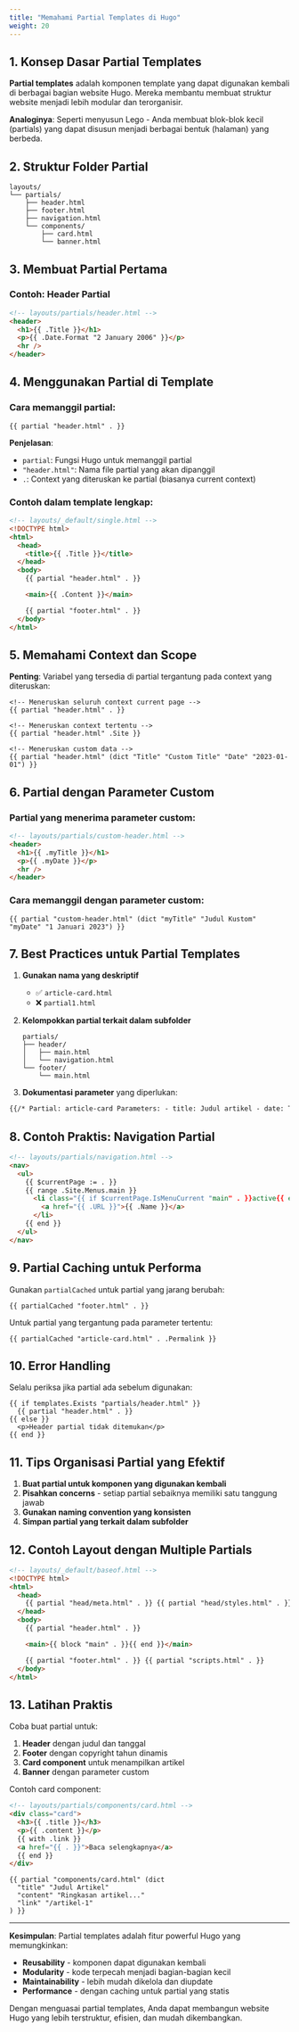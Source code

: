 ```yaml
---
title: "Memahami Partial Templates di Hugo"
weight: 20
---
```


## 1. Konsep Dasar Partial Templates

**Partial templates** adalah komponen template yang dapat digunakan kembali di berbagai bagian website Hugo. Mereka membantu membuat struktur website menjadi lebih modular dan terorganisir.

**Analoginya**: Seperti menyusun Lego - Anda membuat blok-blok kecil (partials) yang dapat disusun menjadi berbagai bentuk (halaman) yang berbeda.

## 2. Struktur Folder Partial

```
layouts/
└── partials/
    ├── header.html
    ├── footer.html
    ├── navigation.html
    └── components/
        ├── card.html
        └── banner.html
```

## 3. Membuat Partial Pertama

### Contoh: Header Partial

```html
<!-- layouts/partials/header.html -->
<header>
  <h1>{{ .Title }}</h1>
  <p>{{ .Date.Format "2 January 2006" }}</p>
  <hr />
</header>
```

## 4. Menggunakan Partial di Template

### Cara memanggil partial:

```go-html-template
{{ partial "header.html" . }}
```

**Penjelasan**:

- `partial`: Fungsi Hugo untuk memanggil partial
- `"header.html"`: Nama file partial yang akan dipanggil
- `.`: Context yang diteruskan ke partial (biasanya current context)

### Contoh dalam template lengkap:

```html
<!-- layouts/_default/single.html -->
<!DOCTYPE html>
<html>
  <head>
    <title>{{ .Title }}</title>
  </head>
  <body>
    {{ partial "header.html" . }}

    <main>{{ .Content }}</main>

    {{ partial "footer.html" . }}
  </body>
</html>
```

## 5. Memahami Context dan Scope

**Penting**: Variabel yang tersedia di partial tergantung pada context yang diteruskan:

```go-html-template
<!-- Meneruskan seluruh context current page -->
{{ partial "header.html" . }}

<!-- Meneruskan context tertentu -->
{{ partial "header.html" .Site }}

<!-- Meneruskan custom data -->
{{ partial "header.html" (dict "Title" "Custom Title" "Date" "2023-01-01") }}
```

## 6. Partial dengan Parameter Custom

### Partial yang menerima parameter custom:

```html
<!-- layouts/partials/custom-header.html -->
<header>
  <h1>{{ .myTitle }}</h1>
  <p>{{ .myDate }}</p>
  <hr />
</header>
```

### Cara memanggil dengan parameter custom:

```go-html-template
{{ partial "custom-header.html" (dict "myTitle" "Judul Kustom" "myDate" "1 Januari 2023") }}
```

## 7. Best Practices untuk Partial Templates

1. **Gunakan nama yang deskriptif**

   - ✅ `article-card.html`
   - ❌ `partial1.html`

2. **Kelompokkan partial terkait dalam subfolder**

   ```
   partials/
   ├── header/
   │   ├── main.html
   │   └── navigation.html
   └── footer/
       └── main.html
   ```

3. **Dokumentasi parameter** yang diperlukan:

```html
{{/* Partial: article-card Parameters: - title: Judul artikel - date: Tanggal publikasi - summary: Ringkasan artikel */}}
```

## 8. Contoh Praktis: Navigation Partial

```html
<!-- layouts/partials/navigation.html -->
<nav>
  <ul>
    {{ $currentPage := . }}
    {{ range .Site.Menus.main }}
      <li class="{{ if $currentPage.IsMenuCurrent "main" . }}active{{ end }}">
        <a href="{{ .URL }}">{{ .Name }}</a>
      </li>
    {{ end }}
  </ul>
</nav>
```

## 9. Partial Caching untuk Performa

Gunakan `partialCached` untuk partial yang jarang berubah:

```go-html-template
{{ partialCached "footer.html" . }}
```

Untuk partial yang tergantung pada parameter tertentu:

```go-html-template
{{ partialCached "article-card.html" . .Permalink }}
```

## 10. Error Handling

Selalu periksa jika partial ada sebelum digunakan:

```go-html-template
{{ if templates.Exists "partials/header.html" }}
  {{ partial "header.html" . }}
{{ else }}
  <p>Header partial tidak ditemukan</p>
{{ end }}
```

## 11. Tips Organisasi Partial yang Efektif

1. **Buat partial untuk komponen yang digunakan kembali**
2. **Pisahkan concerns** - setiap partial sebaiknya memiliki satu tanggung jawab
3. **Gunakan naming convention yang konsisten**
4. **Simpan partial yang terkait dalam subfolder**

## 12. Contoh Layout dengan Multiple Partials

```html
<!-- layouts/_default/baseof.html -->
<!DOCTYPE html>
<html>
  <head>
    {{ partial "head/meta.html" . }} {{ partial "head/styles.html" . }}
  </head>
  <body>
    {{ partial "header.html" . }}

    <main>{{ block "main" . }}{{ end }}</main>

    {{ partial "footer.html" . }} {{ partial "scripts.html" . }}
  </body>
</html>
```

## 13. Latihan Praktis

Coba buat partial untuk:

1. **Header** dengan judul dan tanggal
2. **Footer** dengan copyright tahun dinamis
3. **Card component** untuk menampilkan artikel
4. **Banner** dengan parameter custom

Contoh card component:

```html
<!-- layouts/partials/components/card.html -->
<div class="card">
  <h3>{{ .title }}</h3>
  <p>{{ .content }}</p>
  {{ with .link }}
  <a href="{{ . }}">Baca selengkapnya</a>
  {{ end }}
</div>
```

```go-html-template
{{ partial "components/card.html" (dict
  "title" "Judul Artikel"
  "content" "Ringkasan artikel..."
  "link" "/artikel-1"
) }}
```

---

**Kesimpulan**:
Partial templates adalah fitur powerful Hugo yang memungkinkan:

- **Reusability** - komponen dapat digunakan kembali
- **Modularity** - kode terpecah menjadi bagian-bagian kecil
- **Maintainability** - lebih mudah dikelola dan diupdate
- **Performance** - dengan caching untuk partial yang statis

Dengan menguasai partial templates, Anda dapat membangun website Hugo yang lebih terstruktur, efisien, dan mudah dikembangkan.

